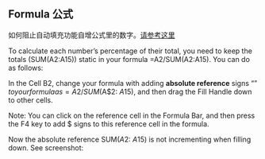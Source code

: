 

## Formula 公式

如何阻止自动填充功能自增公式里的数字。[请参考这里](https://www.extendoffice.com/documents/excel/3215-excel-prevent-cell-reference-from-incrementing-changing.html#a1)

To calculate each number’s percentage of their total, you need to keep the totals (SUM(A2:A15)) static in your formula =A2/SUM(A2:A15). You can do as follows:

In the Cell B2, change your formula with adding **absolute reference** signs “$” to your formula as =A2/SUM($A$2: $A$15), and then drag the Fill Handle down to other cells.

Note: You can click on the reference cell in the Formula Bar, and then press the F4 key to add $ signs to this reference cell in the formula.

Now the absolute reference SUM($A$2: $A$15) is not incrementing when filling down. See screenshot:
